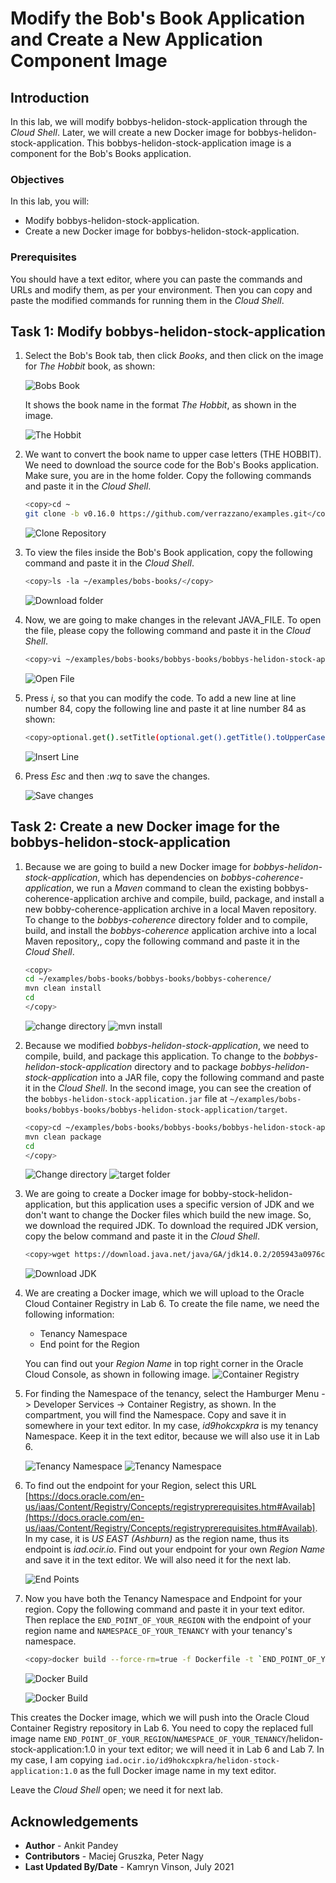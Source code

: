 # Modify the Bob's Book Application and Create a New Application Component Image

## Introduction

In this lab, we will modify bobbys-helidon-stock-application through the *Cloud Shell*. Later, we will create a new Docker image for bobbys-helidon-stock-application. This bobbys-helidon-stock-application image is a component for the Bob's Books application.

### Objectives

In this lab, you will:

* Modify bobbys-helidon-stock-application.
* Create a new Docker image for bobbys-helidon-stock-application.

### Prerequisites

You should have a text editor, where you can paste the commands and URLs and modify them, as per your environment. Then you can copy and paste the modified commands for running them in the *Cloud Shell*.

## Task 1: Modify bobbys-helidon-stock-application

1. Select the Bob's Book tab, then click *Books*, and then click on the image for *The Hobbit* book, as shown:

    ![Bobs Book](images/1.png)

    It shows the book name in the format *The Hobbit*, as shown in the image.

    ![The Hobbit](images/2.png)

2. We want to convert the book name to upper case letters (THE HOBBIT). We need to download the source code for the Bob's Books application. Make sure, you are in the home folder. Copy the following commands and paste it in the *Cloud Shell*.

    ```bash
    <copy>cd ~
    git clone -b v0.16.0 https://github.com/verrazzano/examples.git</copy>
    ```

    ![Clone Repository](images/3.png)
    
3. To view the files inside the Bob's Book application, copy the following command and paste it in the *Cloud Shell*.

    ```bash
    <copy>ls -la ~/examples/bobs-books/</copy>
    ```

    ![Download folder](images/4.png)

4. Now, we are going to make changes in the relevant JAVA_FILE. To open the file, please copy the following command and paste it in the *Cloud Shell*.

    ```bash
    <copy>vi ~/examples/bobs-books/bobbys-books/bobbys-helidon-stock-application/src/main/java/org/books/bobby/BookResource.java</copy>
    ```

    ![Open File](images/5.png)

5. Press *i*, so that you can modify the code. To add a new line at line number 84, copy the following line and paste it at line number 84 as shown:

    ```bash
    <copy>optional.get().setTitle(optional.get().getTitle().toUpperCase());</copy>
    ```

    ![Insert Line](images/6.png)

6. Press *Esc* and then *:wq* to save the changes.

    ![Save changes](images/7.png)

## Task 2: Create a new Docker image for the bobbys-helidon-stock-application

1. Because we are going to build a new Docker image for *bobbys-helidon-stock-application*, which has dependencies on *bobbys-coherence-application*, we run a *Maven* command to clean the existing bobbys-coherence-application archive and compile, build, package, and install a new bobby-coherence-application archive in a local Maven repository. To change to the *bobbys-coherence* directory folder and to compile, build, and install the *bobbys-coherence* application archive into a local Maven repository,, copy the following command and paste it in the *Cloud Shell*.

    ```bash
    <copy>
    cd ~/examples/bobs-books/bobbys-books/bobbys-coherence/
    mvn clean install
    cd
    </copy>
    ```

    ![change directory](images/8.png)
    ![mvn install](images/9.png)

2. Because we modified *bobbys-helidon-stock-application*, we need to compile, build, and package this application. To change to the *bobbys-helidon-stock-application* directory and to package *bobbys-helidon-stock-application* into a JAR file, copy the following command and paste it in the *Cloud Shell*.  In the second image, you can see the creation of the `bobbys-helidon-stock-application.jar` file at `~/examples/bobs-books/bobbys-books/bobbys-helidon-stock-application/target`.

    ```bash
    <copy>cd ~/examples/bobs-books/bobbys-books/bobbys-helidon-stock-application/
    mvn clean package
    cd
    </copy>
    ```

    ![Change directory](images/11.png)
    ![target folder](images/13.png)

3. We are going to create a Docker image for bobby-stock-helidon-application, but this application uses a specific version of JDK and we don't want to change the Docker files which build the new image. So, we download the required JDK. To download the required JDK version, copy the below command and paste it in the *Cloud Shell*.

    ```bash
    <copy>wget https://download.java.net/java/GA/jdk14.0.2/205943a0976c4ed48cb16f1043c5c647/12/GPL/openjdk-14.0.2_linux-x64_bin.tar.gz</copy>
    ```

    ![Download JDK](images/14.png)

4. We are creating a Docker image, which we will upload to the Oracle Cloud Container Registry in Lab 6. To create the file name, we need the following information:

    * Tenancy Namespace
    * End point for the Region

    You can find out your *Region Name* in top right corner in the Oracle Cloud Console, as shown in following image.
    ![Container Registry](images/15.png)

5. For finding the Namespace of the tenancy, select the Hamburger Menu -> Developer Services -> Container Registry, as shown. In the compartment, you will find the Namespace. Copy and save it in somewhere in your text editor. In my case, *id9hokcxpkra* is my tenancy Namespace. Keep it in the text editor, because we will also use it in Lab 6.

    ![Tenancy Namespace](images/20.png)
    ![Tenancy Namespace](images/16.png)

6. To find out the endpoint for your Region, select this URL [https://docs.oracle.com/en-us/iaas/Content/Registry/Concepts/registryprerequisites.htm#Availab](https://docs.oracle.com/en-us/iaas/Content/Registry/Concepts/registryprerequisites.htm#Availab). In my case, it is *US EAST (Ashburn)* as the region name, thus its endpoint is *iad.ocir.io*. Find out your endpoint for your own *Region Name* and save it in the text editor. We will also need it for the next lab.

    ![End Points](images/17.png)

7. Now you have both the Tenancy Namespace and Endpoint for your region. Copy the following command and paste it in your text editor. Then replace the `END_POINT_OF_YOUR_REGION` with the endpoint of your region name and `NAMESPACE_OF_YOUR_TENANCY` with your tenancy's namespace.

    ```bash
    <copy>docker build --force-rm=true -f Dockerfile -t `END_POINT_OF_YOUR_REGION`/`NAMESPACE_OF_YOUR_TENANCY`/helidon-stock-application:1.0 .</copy>
    ```

    ![Docker Build](images/18.png)

    ![Docker Build](images/19.png)

This creates the Docker image, which we will push into the Oracle Cloud Container Registry repository in Lab 6. You need to copy the replaced full image name `END_POINT_OF_YOUR_REGION`/`NAMESPACE_OF_YOUR_TENANCY`/helidon-stock-application:1.0 in your text editor; we will need it in Lab 6 and Lab 7. In my case, I am copying `iad.ocir.io/id9hokcxpkra/helidon-stock-application:1.0` as the full Docker image name in my text editor.

Leave the *Cloud Shell* open; we need it for next lab.

## Acknowledgements

* **Author** -  Ankit Pandey
* **Contributors** - Maciej Gruszka, Peter Nagy
* **Last Updated By/Date** - Kamryn Vinson, July 2021
